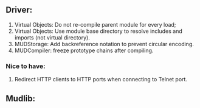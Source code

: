 ﻿
## Driver:
1. Virtual Objects: Do not re-compile parent module for every load;
1. Virtual Objects: Use module base directory to resolve includes and imports (not virtual directory).
1. MUDStorage: Add backreference notation to prevent circular encoding.
1. MUDCompiler: freeze prototype chains after compiling.

### Nice to have:
1. Redirect HTTP clients to HTTP ports when connecting to Telnet port.

## Mudlib:
